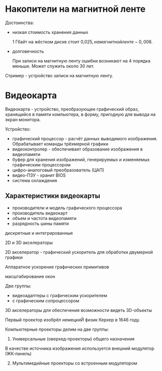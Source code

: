 # Накопители на магнитной ленте

Достоинства:

- низкая стоимость хранения данных

  1 Гбайт на жёстком диске стоит 0,025$, на магнитной ленте - 0,008$.

- долговечность

  При записи на магнитную ленту ошибки возникают на 4 порядка меньше. Может служить около 30 лет.

Стример - устройство записи на магнитную ленту.

# Видеокарта

Видеокарта - устройство, преобразующее графический образ, хранящийся в памяти компьютера, в форму, пригодную для вывода на экран монитора.

Устройство:

- графический процессор - расчёт данных выводимого изображения. Обрабатывает команды трёхмерной графики
- видеоконтролер - обеспечивает образование изображения в видеопамяти
- буфер для хранения изображений, генерируемых и изменяемых графическим процессором
- цифро-аналоговый преобразователь (ЦАП)
- видео-ПЗУ - хранит BIOS
- система охлаждения

## Характеристики видеокарты

- производители и модель графического процессора
- производитель видеокарт
- объем и частота видеопамяти
- разрядность шины памяти

дискретные и интегрированные 

2D и 3D акселераторы

2D акселератор - графический ускоритель для обработки двумерной графики

Аппаратное ускорение графических примитивов

масштабирование окон

Две группы:
- видеоадаптеры с графическим ускорителем
- с графическим сопроцессором

3D акселераторы для обеспечения возможности видеть 3D-объекты

Первый проектор изобрёл немецкиЙ физик Керхер в 1646 году.

Компьютерные проекторы делим на две группы:

1. Универсальные (оверхед-проекторы) общего назначения

  В качестве источника изображения используется внешний модулятор (ЖК-панель)

2. Мультимедийные проекторы со встроенным модулятором